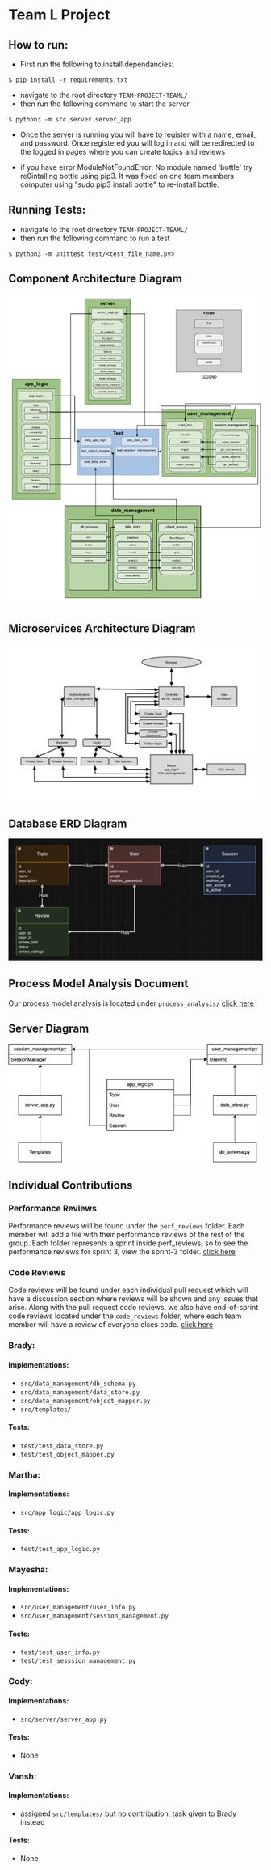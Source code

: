 # Team L Project

## How to run:
- First run the following to install dependancies:
```
$ pip install -r requirements.txt
```
- navigate to the root directory `TEAM-PROJECT-TEAML/`
- then run the following command to start the server
```
$ python3 -m src.server.server_app
```
- Once the server is running you will have to register with a name, email, and password. Once registered you will log in and will be redirected to the logged in pages where you can create topics and reviews

- if you have error ModuleNotFoundError: No module named 'bottle' try re0intalling bottle using pip3. It was fixed on one team members computer using "sudo pip3 install bottle" to re-install bottle.

## Running Tests:
- navigate to the root directory `TEAM-PROJECT-TEAML/`
- then run the following command to run a test
```
$ python3 -m unittest test/<test_file_name.py>
```

## Component Architecture Diagram
![Component Architecture Diagram](static/images/component-architecture-diagram.png)

## Microservices Architecture Diagram
![MVC Diagram](static/images/MVC-diagram.png)

## Database ERD Diagram
![ERD Diagram](static/images/ERD-Diagram.png)

## Process Model Analysis Document
Our process model analysis is located under `process_analysis/` [click here](process_analysis)

## Server Diagram
![UML Diagram](static/images/uml-comp2005.drawio.png)

## Individual Contributions

### Performance Reviews
Performance reviews will be found under the `perf_reviews` folder. Each member will add a file with their performance reviews of the rest of the group. Each folder represents a sprint inside perf_reviews, so to see the performance reviews for sprint 3, view the sprint-3 folder. [click here](perf_reviews/)

### Code Reviews
Code reviews will be found under each individual pull request which will have a discussion section where reviews will be shown and any issues that arise. Along with the pull request code reviews, we also have end-of-sprint code reviews located under the `code_reviews` folder, where each team member will have a review of everyone elses code. [click here](code_reviews/)

### Brady:
#### Implementations:
- `src/data_management/db_schema.py`
- `src/data_management/data_store.py`
- `src/data_management/object_mapper.py`
- `src/templates/`

#### Tests:
- `test/test_data_store.py`
- `test/test_object_mapper.py`

### Martha:
#### Implementations:
- `src/app_logic/app_logic.py`

#### Tests:
- `test/test_app_logic.py`

### Mayesha:
#### Implementations:
- `src/user_management/user_info.py`
- `src/user_management/session_management.py`

#### Tests:
- `test/test_user_info.py`
- `test/test_sesssion_management.py`

### Cody:
#### Implementations:
- `src/server/server_app.py`

#### Tests:
- None

### Vansh:
#### Implementations:
- assigned `src/templates/` but no contribution, task given to Brady instead

#### Tests:
- None